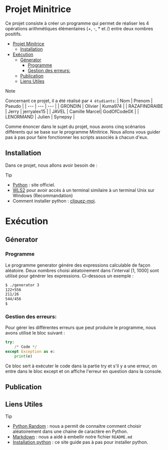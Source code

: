 # Projet Minitrice
Ce projet consiste à créer un programme qui permet de réaliser les 4 opérations arithmétiques élémentaires (+, -, * et /) entre deux nombres positifs.

- [Projet Minitrice](#projet-minitrice)
  - [Installation](#installation)
- [Exécution](#exécution)
  - [Génerator](#génerator)
    - [Programme](#programme)
    - [Gestion des erreurs:](#gestion-des-erreurs)
  - [Publication](#publication)
  - [Liens Utiles](#liens-utiles)

>[!NOTE] 
> 
> Concernant ce projet, il a été réalisé par `4 étudiants`:
> | Nom | Prenom | Pseudo |
> | --- | --- | --- |
> | GRONDIN | Olivier | Kuma974 |
> | RAZAFINDRAIBE | Jerry | jerryalex15 |
> | JAVEL  | Camille Marcel| GodOfCode0X |
> | LENORMAND | Julien | Synepsy |

Comme énoncer dans le sujet du projet, nous avons cinq scénarios différents qui se base sur le programme Minitrice. Nous allons vous guider pas à pas pour faire fonctionner les scripts associés à chacun d'eux.

## Installation

Dans ce projet, nous allons avoir besoin de :

>[!TIP] 
>
> - [Python](https://www.python.org/downloads/) : site officiel.
> - [WLS2](https://www.ionos.fr/digitalguide/serveur/know-how/wsl2/) pour avoir accès à un terminal similaire à un terminal Unix sur Windows (Recommandation)
> - Comment installer python : [cliquez-moi](https://kinsta.com/fr/base-de-connaissances/installer-python/).

# Exécution 
## Génerator
### Programme

Le programme generator génére des expressions calculable de façon aléatoire. Deux nombres choisi aléatoirement dans l'interval [1, 1000] sont utilisé pour générer les expressions. Ci-dessous un exemple :

```bash
$ ./generator 3
122+556
211/26
544/456
$
```
### Gestion des erreurs:

Pour gérer les différentes erreurs que peut produire le programme, nous avons utilisé le bloc suivant :
```python
try:
    /* Code */
except Exception as e:
    print(e)
```

Ce bloc sert à exécuter le code dans la partie try et s'il y a une erreur, on entre dans le bloc except et on affiche l'erreur en question dans la console.


## Publication

## Liens Utiles

>[!TIP]
>
>- [Python Random](https://docs.python.org/fr/3/library/random.html) : nous a permit de connaitre comment choisir aléatoirement dans une chaine de caractère en Python.
>- [Markdown](https://experienceleague.adobe.com/docs/contributor/contributor-guide/writing-essentials/markdown.html?lang=fr) : nous a aidé à embellir notre fichier `README.md`
>- [Installation python](https://kinsta.com/fr/base-de-connaissances/installer-python/) : ce site guide pas à pas pour installer python.